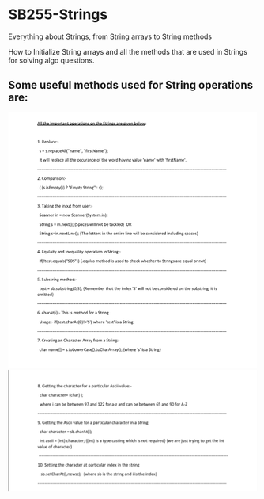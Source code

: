 # SB255-Strings
Everything about Strings, from String arrays to String methods


How to Initialize String arrays and all the methods that are used in Strings for solving algo questions. 


## Some useful methods used for String operations are: </br>

![alt text](Pictures/String1.png "Strings") 
![alt text](Pictures/String2.png "Strings") </br>



